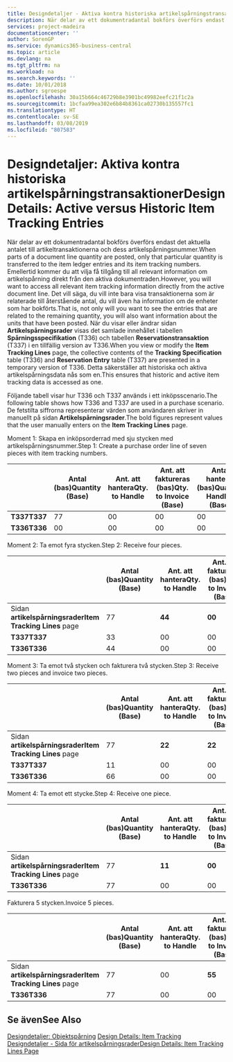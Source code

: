 ```yaml
---
title: Designdetaljer - Aktiva kontra historiska artikelspårningstransaktioner | Microsoft Docs
description: När delar av ett dokumentradantal bokförs överförs endast det aktuella antalet till artikeltransaktionerna och dess artikelspårningsnummer. Emellertid kommer du att vilja få tillgång till all relevant information om artikelspårning direkt från den aktiva dokumentraden. Det vill säga, du vill inte bara visa transaktionerna som är relaterade till återstående antal, du vill även ha information om de enheter som har bokförts. När du visar eller ändrar sidan **Artikelspårningsrader** visas det samlade innehållet i tabellen **Spårningsspecifikation** (T336) och tabellen **Reservationstransaktion** (T337) i en tillfällig version av T336. Detta säkerställer att historiska och aktiva artikelspårningsdata nås som en.
services: project-madeira
documentationcenter: ''
author: SorenGP
ms.service: dynamics365-business-central
ms.topic: article
ms.devlang: na
ms.tgt_pltfrm: na
ms.workload: na
ms.search.keywords: ''
ms.date: 10/01/2018
ms.author: sgroespe
ms.openlocfilehash: 30a15b664c46729b8e3901bc49982eefc21f1c2a
ms.sourcegitcommit: 1bcfaa99ea302e6b84b8361ca02730b135557fc1
ms.translationtype: HT
ms.contentlocale: sv-SE
ms.lasthandoff: 03/08/2019
ms.locfileid: "807583"
---
```

# <a name="design-details-active-versus-historic-item-tracking-entries"></a><span data-ttu-id="1518b-107">Designdetaljer: Aktiva kontra historiska artikelspårningstransaktioner</span><span class="sxs-lookup"><span data-stu-id="1518b-107">Design Details: Active versus Historic Item Tracking Entries</span></span>
<span data-ttu-id="1518b-108">När delar av ett dokumentradantal bokförs överförs endast det aktuella antalet till artikeltransaktionerna och dess artikelspårningsnummer.</span><span class="sxs-lookup"><span data-stu-id="1518b-108">When parts of a document line quantity are posted, only that particular quantity is transferred to the item ledger entries and its item tracking numbers.</span></span> <span data-ttu-id="1518b-109">Emellertid kommer du att vilja få tillgång till all relevant information om artikelspårning direkt från den aktiva dokumentraden.</span><span class="sxs-lookup"><span data-stu-id="1518b-109">However, you will want to access all relevant item tracking information directly from the active document line.</span></span> <span data-ttu-id="1518b-110">Det vill säga, du vill inte bara visa transaktionerna som är relaterade till återstående antal, du vill även ha information om de enheter som har bokförts.</span><span class="sxs-lookup"><span data-stu-id="1518b-110">That is, not only will you want to see the entries that are related to the remaining quantity, you will also want information about the units that have been posted.</span></span> <span data-ttu-id="1518b-111">När du visar eller ändrar sidan **Artikelspårningsrader** visas det samlade innehållet i tabellen **Spårningsspecifikation** (T336) och tabellen **Reservationstransaktion** (T337) i en tillfällig version av T336.</span><span class="sxs-lookup"><span data-stu-id="1518b-111">When you view or modify the **Item Tracking Lines** page, the collective contents of the **Tracking Specification** table (T336) and **Reservation Entry** table (T337) are presented in a temporary version of T336.</span></span> <span data-ttu-id="1518b-112">Detta säkerställer att historiska och aktiva artikelspårningsdata nås som en.</span><span class="sxs-lookup"><span data-stu-id="1518b-112">This ensures that historic and active item tracking data is accessed as one.</span></span>  

 <span data-ttu-id="1518b-113">Följande tabell visar hur T336 och T337 används i ett inköpsscenario.</span><span class="sxs-lookup"><span data-stu-id="1518b-113">The following table shows how T336 and T337 are used in a purchase scenario.</span></span> <span data-ttu-id="1518b-114">De fetstilta siffrorna representerar värden som användaren skriver in manuellt på sidan **Artikelspårningsrader**.</span><span class="sxs-lookup"><span data-stu-id="1518b-114">The bold figures represent values that the user manually enters on the **Item Tracking Lines** page.</span></span>  

 <span data-ttu-id="1518b-115">Moment 1: Skapa en inköpsorderrad med sju stycken med artikelspårningsnummer.</span><span class="sxs-lookup"><span data-stu-id="1518b-115">Step 1: Create a purchase order line of seven pieces with item tracking numbers.</span></span>  

||<span data-ttu-id="1518b-116">**Antal (bas)**</span><span class="sxs-lookup"><span data-stu-id="1518b-116">**Quantity (Base)**</span></span>|<span data-ttu-id="1518b-117">**Ant. att hantera**</span><span class="sxs-lookup"><span data-stu-id="1518b-117">**Qty. to Handle**</span></span>|<span data-ttu-id="1518b-118">**Ant. att faktureras (bas)**</span><span class="sxs-lookup"><span data-stu-id="1518b-118">**Qty. to Invoice (Base)**</span></span>|<span data-ttu-id="1518b-119">**Antal hanterat (bas)**</span><span class="sxs-lookup"><span data-stu-id="1518b-119">**Quantity Handled (Base)**</span></span>|<span data-ttu-id="1518b-120">**Antal fakturerat (bas)**</span><span class="sxs-lookup"><span data-stu-id="1518b-120">**Quantity Invoiced (Base)**</span></span>|  
|-|----------------------------------------------|--------------------------------------------|------------------------------------------------------|-------------------------------------------------------|--------------------------------------------------------|  
|<span data-ttu-id="1518b-121">**T337**</span><span class="sxs-lookup"><span data-stu-id="1518b-121">**T337**</span></span>|<span data-ttu-id="1518b-122">7</span><span class="sxs-lookup"><span data-stu-id="1518b-122">7</span></span>|<span data-ttu-id="1518b-123">0</span><span class="sxs-lookup"><span data-stu-id="1518b-123">0</span></span>|<span data-ttu-id="1518b-124">0</span><span class="sxs-lookup"><span data-stu-id="1518b-124">0</span></span>|<span data-ttu-id="1518b-125">0</span><span class="sxs-lookup"><span data-stu-id="1518b-125">0</span></span>|<span data-ttu-id="1518b-126">0</span><span class="sxs-lookup"><span data-stu-id="1518b-126">0</span></span>|  
|<span data-ttu-id="1518b-127">**T336**</span><span class="sxs-lookup"><span data-stu-id="1518b-127">**T336**</span></span>|<span data-ttu-id="1518b-128">0</span><span class="sxs-lookup"><span data-stu-id="1518b-128">0</span></span>|<span data-ttu-id="1518b-129">0</span><span class="sxs-lookup"><span data-stu-id="1518b-129">0</span></span>|<span data-ttu-id="1518b-130">0</span><span class="sxs-lookup"><span data-stu-id="1518b-130">0</span></span>|<span data-ttu-id="1518b-131">0</span><span class="sxs-lookup"><span data-stu-id="1518b-131">0</span></span>|<span data-ttu-id="1518b-132">0</span><span class="sxs-lookup"><span data-stu-id="1518b-132">0</span></span>|  

 <span data-ttu-id="1518b-133">Moment 2: Ta emot fyra stycken.</span><span class="sxs-lookup"><span data-stu-id="1518b-133">Step 2: Receive four pieces.</span></span>  

||<span data-ttu-id="1518b-134">**Antal (bas)**</span><span class="sxs-lookup"><span data-stu-id="1518b-134">**Quantity (Base)**</span></span>|<span data-ttu-id="1518b-135">**Ant. att hantera**</span><span class="sxs-lookup"><span data-stu-id="1518b-135">**Qty. to Handle**</span></span>|<span data-ttu-id="1518b-136">**Ant. att faktureras (bas)**</span><span class="sxs-lookup"><span data-stu-id="1518b-136">**Qty. to Invoice (Base)**</span></span>|<span data-ttu-id="1518b-137">**Antal hanterat (bas)**</span><span class="sxs-lookup"><span data-stu-id="1518b-137">**Quantity Handled (Base)**</span></span>|<span data-ttu-id="1518b-138">**Antal fakturerat (bas)**</span><span class="sxs-lookup"><span data-stu-id="1518b-138">**Quantity Invoiced (Base)**</span></span>|  
|-|----------------------------------------------|--------------------------------------------|------------------------------------------------------|-------------------------------------------------------|--------------------------------------------------------|  
|<span data-ttu-id="1518b-139">Sidan **artikelspårningsrader**</span><span class="sxs-lookup"><span data-stu-id="1518b-139">**Item Tracking Lines** page</span></span>|<span data-ttu-id="1518b-140">7</span><span class="sxs-lookup"><span data-stu-id="1518b-140">7</span></span>|<span data-ttu-id="1518b-141">**4**</span><span class="sxs-lookup"><span data-stu-id="1518b-141">**4**</span></span>|<span data-ttu-id="1518b-142">**0**</span><span class="sxs-lookup"><span data-stu-id="1518b-142">**0**</span></span>|<span data-ttu-id="1518b-143">0</span><span class="sxs-lookup"><span data-stu-id="1518b-143">0</span></span>|<span data-ttu-id="1518b-144">0</span><span class="sxs-lookup"><span data-stu-id="1518b-144">0</span></span>|  
|<span data-ttu-id="1518b-145">**T337**</span><span class="sxs-lookup"><span data-stu-id="1518b-145">**T337**</span></span>|<span data-ttu-id="1518b-146">3</span><span class="sxs-lookup"><span data-stu-id="1518b-146">3</span></span>|<span data-ttu-id="1518b-147">0</span><span class="sxs-lookup"><span data-stu-id="1518b-147">0</span></span>|<span data-ttu-id="1518b-148">0</span><span class="sxs-lookup"><span data-stu-id="1518b-148">0</span></span>|<span data-ttu-id="1518b-149">0</span><span class="sxs-lookup"><span data-stu-id="1518b-149">0</span></span>|<span data-ttu-id="1518b-150">0</span><span class="sxs-lookup"><span data-stu-id="1518b-150">0</span></span>|  
|<span data-ttu-id="1518b-151">**T336**</span><span class="sxs-lookup"><span data-stu-id="1518b-151">**T336**</span></span>|<span data-ttu-id="1518b-152">4</span><span class="sxs-lookup"><span data-stu-id="1518b-152">4</span></span>|<span data-ttu-id="1518b-153">0</span><span class="sxs-lookup"><span data-stu-id="1518b-153">0</span></span>|<span data-ttu-id="1518b-154">0</span><span class="sxs-lookup"><span data-stu-id="1518b-154">0</span></span>|<span data-ttu-id="1518b-155">4</span><span class="sxs-lookup"><span data-stu-id="1518b-155">4</span></span>|<span data-ttu-id="1518b-156">0</span><span class="sxs-lookup"><span data-stu-id="1518b-156">0</span></span>|  

 <span data-ttu-id="1518b-157">Moment 3: Ta emot två stycken och fakturera två stycken.</span><span class="sxs-lookup"><span data-stu-id="1518b-157">Step 3: Receive two pieces and invoice two pieces.</span></span>  

||<span data-ttu-id="1518b-158">**Antal (bas)**</span><span class="sxs-lookup"><span data-stu-id="1518b-158">**Quantity (Base)**</span></span>|<span data-ttu-id="1518b-159">**Ant. att hantera**</span><span class="sxs-lookup"><span data-stu-id="1518b-159">**Qty. to Handle**</span></span>|<span data-ttu-id="1518b-160">**Ant. att faktureras (bas)**</span><span class="sxs-lookup"><span data-stu-id="1518b-160">**Qty. to Invoice (Base)**</span></span>|<span data-ttu-id="1518b-161">**Antal hanterat (bas)**</span><span class="sxs-lookup"><span data-stu-id="1518b-161">**Quantity Handled (Base)**</span></span>|<span data-ttu-id="1518b-162">**Antal fakturerat (bas)**</span><span class="sxs-lookup"><span data-stu-id="1518b-162">**Quantity Invoiced (Base)**</span></span>|  
|-|----------------------------------------------|--------------------------------------------|------------------------------------------------------|-------------------------------------------------------|--------------------------------------------------------|  
|<span data-ttu-id="1518b-163">Sidan **artikelspårningsrader**</span><span class="sxs-lookup"><span data-stu-id="1518b-163">**Item Tracking Lines** page</span></span>|<span data-ttu-id="1518b-164">7</span><span class="sxs-lookup"><span data-stu-id="1518b-164">7</span></span>|<span data-ttu-id="1518b-165">**2**</span><span class="sxs-lookup"><span data-stu-id="1518b-165">**2**</span></span>|<span data-ttu-id="1518b-166">**2**</span><span class="sxs-lookup"><span data-stu-id="1518b-166">**2**</span></span>|<span data-ttu-id="1518b-167">4</span><span class="sxs-lookup"><span data-stu-id="1518b-167">4</span></span>|<span data-ttu-id="1518b-168">0</span><span class="sxs-lookup"><span data-stu-id="1518b-168">0</span></span>|  
|<span data-ttu-id="1518b-169">**T337**</span><span class="sxs-lookup"><span data-stu-id="1518b-169">**T337**</span></span>|<span data-ttu-id="1518b-170">1</span><span class="sxs-lookup"><span data-stu-id="1518b-170">1</span></span>|<span data-ttu-id="1518b-171">0</span><span class="sxs-lookup"><span data-stu-id="1518b-171">0</span></span>|<span data-ttu-id="1518b-172">0</span><span class="sxs-lookup"><span data-stu-id="1518b-172">0</span></span>|<span data-ttu-id="1518b-173">0</span><span class="sxs-lookup"><span data-stu-id="1518b-173">0</span></span>|<span data-ttu-id="1518b-174">0</span><span class="sxs-lookup"><span data-stu-id="1518b-174">0</span></span>|  
|<span data-ttu-id="1518b-175">**T336**</span><span class="sxs-lookup"><span data-stu-id="1518b-175">**T336**</span></span>|<span data-ttu-id="1518b-176">6</span><span class="sxs-lookup"><span data-stu-id="1518b-176">6</span></span>|<span data-ttu-id="1518b-177">0</span><span class="sxs-lookup"><span data-stu-id="1518b-177">0</span></span>|<span data-ttu-id="1518b-178">0</span><span class="sxs-lookup"><span data-stu-id="1518b-178">0</span></span>|<span data-ttu-id="1518b-179">6</span><span class="sxs-lookup"><span data-stu-id="1518b-179">6</span></span>|<span data-ttu-id="1518b-180">2</span><span class="sxs-lookup"><span data-stu-id="1518b-180">2</span></span>|  

 <span data-ttu-id="1518b-181">Moment 4: Ta emot ett stycke.</span><span class="sxs-lookup"><span data-stu-id="1518b-181">Step 4: Receive one piece.</span></span>  

||<span data-ttu-id="1518b-182">**Antal (bas)**</span><span class="sxs-lookup"><span data-stu-id="1518b-182">**Quantity (Base)**</span></span>|<span data-ttu-id="1518b-183">**Ant. att hantera**</span><span class="sxs-lookup"><span data-stu-id="1518b-183">**Qty. to Handle**</span></span>|<span data-ttu-id="1518b-184">**Ant. att faktureras (bas)**</span><span class="sxs-lookup"><span data-stu-id="1518b-184">**Qty. to Invoice (Base)**</span></span>|<span data-ttu-id="1518b-185">**Antal hanterat (bas)**</span><span class="sxs-lookup"><span data-stu-id="1518b-185">**Quantity Handled (Base)**</span></span>|<span data-ttu-id="1518b-186">**Antal fakturerat (bas)**</span><span class="sxs-lookup"><span data-stu-id="1518b-186">**Quantity Invoiced (Base)**</span></span>|  
|-|----------------------------------------------|--------------------------------------------|------------------------------------------------------|-------------------------------------------------------|--------------------------------------------------------|  
|<span data-ttu-id="1518b-187">Sidan **artikelspårningsrader**</span><span class="sxs-lookup"><span data-stu-id="1518b-187">**Item Tracking Lines** page</span></span>|<span data-ttu-id="1518b-188">7</span><span class="sxs-lookup"><span data-stu-id="1518b-188">7</span></span>|<span data-ttu-id="1518b-189">**1**</span><span class="sxs-lookup"><span data-stu-id="1518b-189">**1**</span></span>|<span data-ttu-id="1518b-190">**0**</span><span class="sxs-lookup"><span data-stu-id="1518b-190">**0**</span></span>|<span data-ttu-id="1518b-191">6</span><span class="sxs-lookup"><span data-stu-id="1518b-191">6</span></span>|<span data-ttu-id="1518b-192">2</span><span class="sxs-lookup"><span data-stu-id="1518b-192">2</span></span>|  
|<span data-ttu-id="1518b-193">**T336**</span><span class="sxs-lookup"><span data-stu-id="1518b-193">**T336**</span></span>|<span data-ttu-id="1518b-194">7</span><span class="sxs-lookup"><span data-stu-id="1518b-194">7</span></span>|<span data-ttu-id="1518b-195">0</span><span class="sxs-lookup"><span data-stu-id="1518b-195">0</span></span>|<span data-ttu-id="1518b-196">0</span><span class="sxs-lookup"><span data-stu-id="1518b-196">0</span></span>|<span data-ttu-id="1518b-197">7</span><span class="sxs-lookup"><span data-stu-id="1518b-197">7</span></span>|<span data-ttu-id="1518b-198">2</span><span class="sxs-lookup"><span data-stu-id="1518b-198">2</span></span>|  

 <span data-ttu-id="1518b-199">Fakturera 5 stycken.</span><span class="sxs-lookup"><span data-stu-id="1518b-199">Invoice 5 pieces.</span></span>  

||<span data-ttu-id="1518b-200">**Antal (bas)**</span><span class="sxs-lookup"><span data-stu-id="1518b-200">**Quantity (Base)**</span></span>|<span data-ttu-id="1518b-201">**Ant. att hantera**</span><span class="sxs-lookup"><span data-stu-id="1518b-201">**Qty. to Handle**</span></span>|<span data-ttu-id="1518b-202">**Ant. att faktureras (bas)**</span><span class="sxs-lookup"><span data-stu-id="1518b-202">**Qty. to Invoice (Base)**</span></span>|<span data-ttu-id="1518b-203">**Antal hanterat (bas)**</span><span class="sxs-lookup"><span data-stu-id="1518b-203">**Quantity Handled (Base)**</span></span>|<span data-ttu-id="1518b-204">**Antal fakturerat (bas)**</span><span class="sxs-lookup"><span data-stu-id="1518b-204">**Quantity Invoiced (Base)**</span></span>|  
|-|----------------------------------------------|--------------------------------------------|------------------------------------------------------|-------------------------------------------------------|--------------------------------------------------------|  
|<span data-ttu-id="1518b-205">Sidan **artikelspårningsrader**</span><span class="sxs-lookup"><span data-stu-id="1518b-205">**Item Tracking Lines** page</span></span>|<span data-ttu-id="1518b-206">7</span><span class="sxs-lookup"><span data-stu-id="1518b-206">7</span></span>|<span data-ttu-id="1518b-207">0</span><span class="sxs-lookup"><span data-stu-id="1518b-207">0</span></span>|<span data-ttu-id="1518b-208">**5**</span><span class="sxs-lookup"><span data-stu-id="1518b-208">**5**</span></span>|<span data-ttu-id="1518b-209">7</span><span class="sxs-lookup"><span data-stu-id="1518b-209">7</span></span>|<span data-ttu-id="1518b-210">2</span><span class="sxs-lookup"><span data-stu-id="1518b-210">2</span></span>|  
|<span data-ttu-id="1518b-211">**T336**</span><span class="sxs-lookup"><span data-stu-id="1518b-211">**T336**</span></span>|<span data-ttu-id="1518b-212">7</span><span class="sxs-lookup"><span data-stu-id="1518b-212">7</span></span>|<span data-ttu-id="1518b-213">0</span><span class="sxs-lookup"><span data-stu-id="1518b-213">0</span></span>|<span data-ttu-id="1518b-214">0</span><span class="sxs-lookup"><span data-stu-id="1518b-214">0</span></span>|<span data-ttu-id="1518b-215">7</span><span class="sxs-lookup"><span data-stu-id="1518b-215">7</span></span>|<span data-ttu-id="1518b-216">7</span><span class="sxs-lookup"><span data-stu-id="1518b-216">7</span></span>|  

## <a name="see-also"></a><span data-ttu-id="1518b-217">Se även</span><span class="sxs-lookup"><span data-stu-id="1518b-217">See Also</span></span>  
 <span data-ttu-id="1518b-218">[Designdetaljer: Objektspårning](design-details-item-tracking.md) </span><span class="sxs-lookup"><span data-stu-id="1518b-218">[Design Details: Item Tracking](design-details-item-tracking.md) </span></span>  
 [<span data-ttu-id="1518b-219">Designdetaljer - Sida för artikelspårningsrader</span><span class="sxs-lookup"><span data-stu-id="1518b-219">Design Details: Item Tracking Lines Page</span></span>](design-details-item-tracking-lines-window.md)
